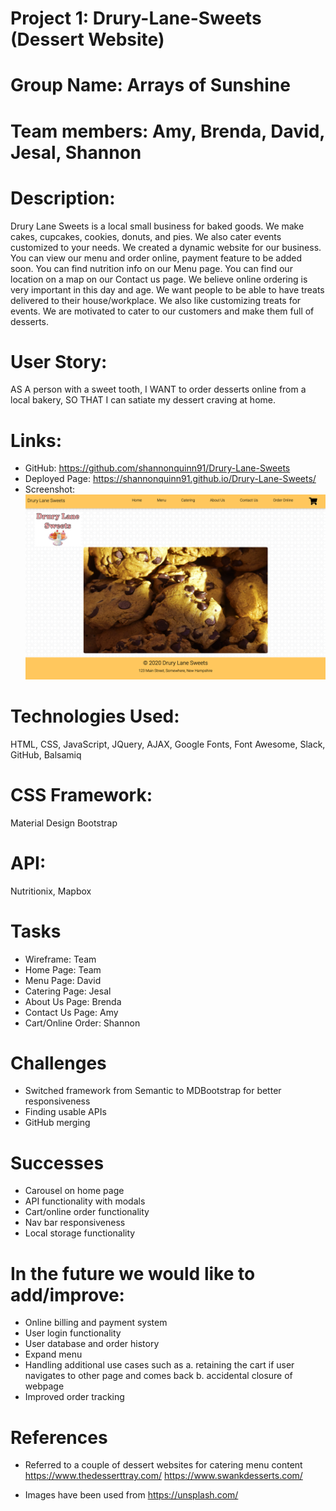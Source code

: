 # Project 1: Drury-Lane-Sweets (Dessert Website)
# Group Name: Arrays of Sunshine
# Team members: Amy, Brenda, David, Jesal, Shannon

# Description:
Drury Lane Sweets is a local small business for baked goods. We make cakes, cupcakes, cookies, donuts, and pies. We also cater events customized to your needs. We created a dynamic website for our business. You can view our menu and order online, payment feature to be added soon. You can find nutrition info on our Menu page. You can find our location on a map on our Contact us page. We believe online ordering is very important in this day and age. We want people to be able to have treats delivered to their house/workplace. We also like customizing treats for events. We are motivated to cater to our customers and make them full of desserts.

# User Story: 
AS A person with a sweet tooth,
I WANT to order desserts online from a local bakery,
SO THAT I can satiate my dessert craving at home.

# Links:
- GitHub: https://github.com/shannonquinn91/Drury-Lane-Sweets
- Deployed Page: https://shannonquinn91.github.io/Drury-Lane-Sweets/ 
- Screenshot: ![homepage](assets/images/homepage.png)

# Technologies Used: 
HTML, CSS, JavaScript, JQuery, AJAX, Google Fonts, Font Awesome, Slack, GitHub, Balsamiq

# CSS Framework: 
Material Design Bootstrap

# API:
Nutritionix, Mapbox

# Tasks
- Wireframe: Team
- Home Page: Team
- Menu Page: David
- Catering Page: Jesal
- About Us Page: Brenda
- Contact Us Page: Amy
- Cart/Online Order: Shannon

# Challenges
- Switched framework from Semantic to MDBootstrap for better responsiveness
- Finding usable APIs
- GitHub merging

# Successes
- Carousel on home page 
- API functionality with modals
- Cart/online order functionality
- Nav bar responsiveness
- Local storage functionality

# In the future we would like to add/improve:
- Online billing and payment system
- User login functionality
- User database and order history
- Expand menu
- Handling additional use cases such as
    a. retaining the cart if user navigates to other page and comes back 
    b. accidental closure of webpage
- Improved order tracking

# References
- Referred to a couple of dessert websites for catering menu content
    https://www.thedesserttray.com/
    https://www.swankdesserts.com/
    
- Images have been used from https://unsplash.com/



